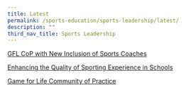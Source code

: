 ```yaml
---
title: Latest
permalink: /sports-education/sports-leadership/latest/
description: ""
third_nav_title: Sports Leadership
---
```

[GFL CoP with New Inclusion of Sports Coaches](/gfl-cop-with-new-inclusion-of-sports-coaches/)

[Enhancing the Quality of Sporting Experience in Schools](/enhancing-the-quality-of-sporting-experience-in-schools/)

[Game for Life Community of Practice](/game-for-life-community-of-practice/)